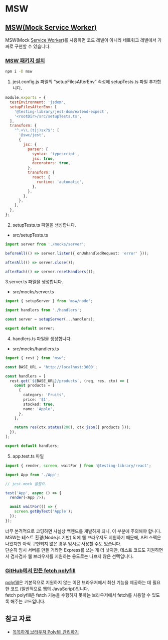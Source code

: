 # MSW

## [MSW(Mock Service Worker)](https://mswjs.io/)

MSW(Mock [Service Worker](https://developer.mozilla.org/ko/docs/Web/API/Service_Worker_API))를 사용하면 코드 레벨이 아니라 네트워크 레벨에서 가짜로 구현할 수 있습니다.

### [MSW 패키지 설치](https://mswjs.io/docs/getting-started/integrate/node)

```bash
npm i -D msw
```

1. jest.config.js 파일의 “setupFilesAfterEnv” 속성에 setupTests.ts 파일 추가합니다.

```javascript
module.exports = {
  testEnvironment: 'jsdom',
  setupFilesAfterEnv: [
    '@testing-library/jest-dom/extend-expect',
    '<rootDir>/src/setupTests.ts',
  ],
  transform: {
    '^.+\\.(t|j)sx?$': [
      '@swc/jest',
      {
        jsc: {
          parser: {
            syntax: 'typescript',
            jsx: true,
            decorators: true,
          },
          transform: {
            react: {
              runtime: 'automatic',
            },
          },
        },
      },
    ],
  },
};
```

2. setupTests.ts 파일을 생성합니다.

- src/setupTests.ts

```typescript
import server from './mocks/server';

beforeAll(() => server.listen({ onUnhandledRequest: 'error' }));

afterAll(() => server.close());

afterEach(() => server.resetHandlers());
```

3.server.ts 파일을 생성합니다.

- src/mocks/server.ts

```typescript
import { setupServer } from 'msw/node';

import handlers from './handlers';

const server = setupServer(...handlers);

export default server;
```

4. handlers.ts 파일을 생성합니다.

- src/mocks/handlers.ts

```typescript
import { rest } from 'msw';

const BASE_URL = 'http://localhost:3000';

const handlers = [
  rest.get(`${BASE_URL}/products`, (req, res, ctx) => {
    const products = [
      {
        category: 'Fruits',
        price: '$1',
        stocked: true,
        name: 'Apple',
      },
    ];

    return res(ctx.status(200), ctx.json({ products }));
  }),
];

export default handlers;
```

5. app.test.ts 파일

```typescript
import { render, screen, waitFor } from '@testing-library/react';

import App from './App';

// jest.mock 불필요.

test('App', async () => {
  render(<App />);

  await waitFor(() => {
    screen.getByText('Apple');
  });
});
```

너무 본격적으로 코딩하면 사실상 백엔드를 개발하게 되니, 이 부분에 주의해야 합니다.\
MSW는 테스트 환경(Node.js 기반) 외에 웹 브라우저도 지원하기 때문에, API 스펙은 나왔지만 아직 구현되지 않은 경우 임시로 사용할 수도 있습니다.\
단순히 임시 서버를 만들 거라면 Express를 쓰는 게 더 낫지만, 테스트 코드도 지원하면서 겸사겸사 웹 브라우저를 지원하는 용도로는 나쁘지 않은 선택입니다.

### [GitHub에서 만든 fetch polyfill](https://github.com/github/fetch)

[polyfill](https://developer.mozilla.org/ko/docs/Glossary/Polyfill)은 기본적으로 지원하지 않는 이전 브라우저에서 최신 기능을 제공하는 데 필요한 코드 (일반적으로 웹의 JavaScript)입니다.\
fetch polyfill은 fetch 기능을 수행하지 못하는 브라우저에서 fetch를 사용할 수 있도록 해주는 코드입니다.


## 참고 자료

- [똑똑하게 브라우저 Polyfill 관리하기](https://toss.tech/article/smart-polyfills)